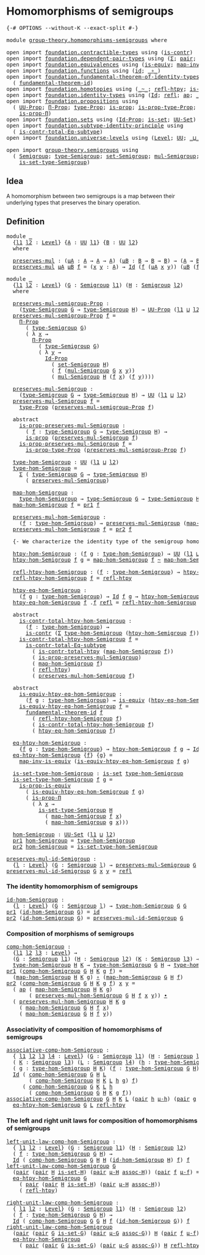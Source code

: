 # Homomorphisms of semigroups

<pre class="Agda"><a id="40" class="Symbol">{-#</a> <a id="44" class="Keyword">OPTIONS</a> <a id="52" class="Pragma">--without-K</a> <a id="64" class="Pragma">--exact-split</a> <a id="78" class="Symbol">#-}</a>

<a id="83" class="Keyword">module</a> <a id="90" href="group-theory.homomorphisms-semigroups.html" class="Module">group-theory.homomorphisms-semigroups</a> <a id="128" class="Keyword">where</a>

<a id="135" class="Keyword">open</a> <a id="140" class="Keyword">import</a> <a id="147" href="foundation.contractible-types.html" class="Module">foundation.contractible-types</a> <a id="177" class="Keyword">using</a> <a id="183" class="Symbol">(</a><a id="184" href="foundation-core.contractible-types.html#925" class="Function">is-contr</a><a id="192" class="Symbol">)</a>
<a id="194" class="Keyword">open</a> <a id="199" class="Keyword">import</a> <a id="206" href="foundation.dependent-pair-types.html" class="Module">foundation.dependent-pair-types</a> <a id="238" class="Keyword">using</a> <a id="244" class="Symbol">(</a><a id="245" href="foundation-core.dependent-pair-types.html#502" class="Record">Σ</a><a id="246" class="Symbol">;</a> <a id="248" href="foundation-core.dependent-pair-types.html#575" class="InductiveConstructor">pair</a><a id="252" class="Symbol">;</a> <a id="254" href="foundation-core.dependent-pair-types.html#592" class="Field">pr1</a><a id="257" class="Symbol">;</a> <a id="259" href="foundation-core.dependent-pair-types.html#604" class="Field">pr2</a><a id="262" class="Symbol">)</a>
<a id="264" class="Keyword">open</a> <a id="269" class="Keyword">import</a> <a id="276" href="foundation.equivalences.html" class="Module">foundation.equivalences</a> <a id="300" class="Keyword">using</a> <a id="306" class="Symbol">(</a><a id="307" href="foundation-core.equivalences.html#1542" class="Function">is-equiv</a><a id="315" class="Symbol">;</a> <a id="317" href="foundation-core.equivalences.html#4173" class="Function">map-inv-is-equiv</a><a id="333" class="Symbol">)</a>
<a id="335" class="Keyword">open</a> <a id="340" class="Keyword">import</a> <a id="347" href="foundation.functions.html" class="Module">foundation.functions</a> <a id="368" class="Keyword">using</a> <a id="374" class="Symbol">(</a><a id="375" href="foundation-core.functions.html#309" class="Function">id</a><a id="377" class="Symbol">;</a> <a id="379" href="foundation-core.functions.html#407" class="Function Operator">_∘_</a><a id="382" class="Symbol">)</a>
<a id="384" class="Keyword">open</a> <a id="389" class="Keyword">import</a> <a id="396" href="foundation.fundamental-theorem-of-identity-types.html" class="Module">foundation.fundamental-theorem-of-identity-types</a> <a id="445" class="Keyword">using</a>
  <a id="453" class="Symbol">(</a> <a id="455" href="foundation-core.fundamental-theorem-of-identity-types.html#1888" class="Function">fundamental-theorem-id</a><a id="477" class="Symbol">)</a>
<a id="479" class="Keyword">open</a> <a id="484" class="Keyword">import</a> <a id="491" href="foundation.homotopies.html" class="Module">foundation.homotopies</a> <a id="513" class="Keyword">using</a> <a id="519" class="Symbol">(</a><a id="520" href="foundation-core.homotopies.html#467" class="Function Operator">_~_</a><a id="523" class="Symbol">;</a> <a id="525" href="foundation-core.homotopies.html#632" class="Function">refl-htpy</a><a id="534" class="Symbol">;</a> <a id="536" href="foundation.homotopies.html#3132" class="Function">is-contr-total-htpy</a><a id="555" class="Symbol">)</a>
<a id="557" class="Keyword">open</a> <a id="562" class="Keyword">import</a> <a id="569" href="foundation.identity-types.html" class="Module">foundation.identity-types</a> <a id="595" class="Keyword">using</a> <a id="601" class="Symbol">(</a><a id="602" href="foundation-core.identity-types.html#641" class="Datatype">Id</a><a id="604" class="Symbol">;</a> <a id="606" href="foundation-core.identity-types.html#694" class="InductiveConstructor">refl</a><a id="610" class="Symbol">;</a> <a id="612" href="foundation-core.identity-types.html#2853" class="Function">ap</a><a id="614" class="Symbol">;</a> <a id="616" href="foundation-core.identity-types.html#1239" class="Function Operator">_∙_</a><a id="619" class="Symbol">)</a>
<a id="621" class="Keyword">open</a> <a id="626" class="Keyword">import</a> <a id="633" href="foundation.propositions.html" class="Module">foundation.propositions</a> <a id="657" class="Keyword">using</a>
  <a id="665" class="Symbol">(</a> <a id="667" href="foundation-core.propositions.html#1322" class="Function">UU-Prop</a><a id="674" class="Symbol">;</a> <a id="676" href="foundation.propositions.html#1941" class="Function">Π-Prop</a><a id="682" class="Symbol">;</a> <a id="684" href="foundation-core.propositions.html#1424" class="Function">type-Prop</a><a id="693" class="Symbol">;</a> <a id="695" href="foundation-core.propositions.html#1246" class="Function">is-prop</a><a id="702" class="Symbol">;</a> <a id="704" href="foundation-core.propositions.html#1491" class="Function">is-prop-type-Prop</a><a id="721" class="Symbol">;</a> <a id="723" href="foundation-core.propositions.html#4229" class="Function">is-prop-is-equiv</a><a id="739" class="Symbol">;</a>
    <a id="745" href="foundation.propositions.html#1492" class="Function">is-prop-Π</a><a id="754" class="Symbol">)</a>
<a id="756" class="Keyword">open</a> <a id="761" class="Keyword">import</a> <a id="768" href="foundation.sets.html" class="Module">foundation.sets</a> <a id="784" class="Keyword">using</a> <a id="790" class="Symbol">(</a><a id="791" href="foundation-core.sets.html#1407" class="Function">Id-Prop</a><a id="798" class="Symbol">;</a> <a id="800" href="foundation-core.sets.html#1099" class="Function">is-set</a><a id="806" class="Symbol">;</a> <a id="808" href="foundation-core.sets.html#1177" class="Function">UU-Set</a><a id="814" class="Symbol">)</a>
<a id="816" class="Keyword">open</a> <a id="821" class="Keyword">import</a> <a id="828" href="foundation.subtype-identity-principle.html" class="Module">foundation.subtype-identity-principle</a> <a id="866" class="Keyword">using</a>
  <a id="874" class="Symbol">(</a> <a id="876" href="foundation-core.subtype-identity-principle.html#1572" class="Function">is-contr-total-Eq-subtype</a><a id="901" class="Symbol">)</a>
<a id="903" class="Keyword">open</a> <a id="908" class="Keyword">import</a> <a id="915" href="foundation.universe-levels.html" class="Module">foundation.universe-levels</a> <a id="942" class="Keyword">using</a> <a id="948" class="Symbol">(</a><a id="949" href="Agda.Primitive.html#597" class="Postulate">Level</a><a id="954" class="Symbol">;</a> <a id="956" href="foundation-core.universe-levels.html#222" class="Primitive">UU</a><a id="958" class="Symbol">;</a> <a id="960" href="Agda.Primitive.html#810" class="Primitive Operator">_⊔_</a><a id="963" class="Symbol">)</a>

<a id="966" class="Keyword">open</a> <a id="971" class="Keyword">import</a> <a id="978" href="group-theory.semigroups.html" class="Module">group-theory.semigroups</a> <a id="1002" class="Keyword">using</a>
  <a id="1010" class="Symbol">(</a> <a id="1012" href="group-theory.semigroups.html#737" class="Function">Semigroup</a><a id="1021" class="Symbol">;</a> <a id="1023" href="group-theory.semigroups.html#933" class="Function">type-Semigroup</a><a id="1037" class="Symbol">;</a> <a id="1039" href="group-theory.semigroups.html#881" class="Function">set-Semigroup</a><a id="1052" class="Symbol">;</a> <a id="1054" href="group-theory.semigroups.html#1215" class="Function">mul-Semigroup</a><a id="1067" class="Symbol">;</a>
    <a id="1073" href="group-theory.semigroups.html#1000" class="Function">is-set-type-Semigroup</a><a id="1094" class="Symbol">)</a>
</pre>
## Idea

A homomorphism between two semigroups is a map between their underlying types that preserves the binary operation.

## Definition

<pre class="Agda"><a id="1249" class="Keyword">module</a> <a id="1256" href="group-theory.homomorphisms-semigroups.html#1256" class="Module">_</a>
  <a id="1260" class="Symbol">{</a><a id="1261" href="group-theory.homomorphisms-semigroups.html#1261" class="Bound">l1</a> <a id="1264" href="group-theory.homomorphisms-semigroups.html#1264" class="Bound">l2</a> <a id="1267" class="Symbol">:</a> <a id="1269" href="Agda.Primitive.html#597" class="Postulate">Level</a><a id="1274" class="Symbol">}</a> <a id="1276" class="Symbol">{</a><a id="1277" href="group-theory.homomorphisms-semigroups.html#1277" class="Bound">A</a> <a id="1279" class="Symbol">:</a> <a id="1281" href="foundation-core.universe-levels.html#222" class="Primitive">UU</a> <a id="1284" href="group-theory.homomorphisms-semigroups.html#1261" class="Bound">l1</a><a id="1286" class="Symbol">}</a> <a id="1288" class="Symbol">{</a><a id="1289" href="group-theory.homomorphisms-semigroups.html#1289" class="Bound">B</a> <a id="1291" class="Symbol">:</a> <a id="1293" href="foundation-core.universe-levels.html#222" class="Primitive">UU</a> <a id="1296" href="group-theory.homomorphisms-semigroups.html#1264" class="Bound">l2</a><a id="1298" class="Symbol">}</a>
  <a id="1302" class="Keyword">where</a>

  <a id="1311" href="group-theory.homomorphisms-semigroups.html#1311" class="Function">preserves-mul</a> <a id="1325" class="Symbol">:</a> <a id="1327" class="Symbol">(</a><a id="1328" href="group-theory.homomorphisms-semigroups.html#1328" class="Bound">μA</a> <a id="1331" class="Symbol">:</a> <a id="1333" href="group-theory.homomorphisms-semigroups.html#1277" class="Bound">A</a> <a id="1335" class="Symbol">→</a> <a id="1337" href="group-theory.homomorphisms-semigroups.html#1277" class="Bound">A</a> <a id="1339" class="Symbol">→</a> <a id="1341" href="group-theory.homomorphisms-semigroups.html#1277" class="Bound">A</a><a id="1342" class="Symbol">)</a> <a id="1344" class="Symbol">(</a><a id="1345" href="group-theory.homomorphisms-semigroups.html#1345" class="Bound">μB</a> <a id="1348" class="Symbol">:</a> <a id="1350" href="group-theory.homomorphisms-semigroups.html#1289" class="Bound">B</a> <a id="1352" class="Symbol">→</a> <a id="1354" href="group-theory.homomorphisms-semigroups.html#1289" class="Bound">B</a> <a id="1356" class="Symbol">→</a> <a id="1358" href="group-theory.homomorphisms-semigroups.html#1289" class="Bound">B</a><a id="1359" class="Symbol">)</a> <a id="1361" class="Symbol">→</a> <a id="1363" class="Symbol">(</a><a id="1364" href="group-theory.homomorphisms-semigroups.html#1277" class="Bound">A</a> <a id="1366" class="Symbol">→</a> <a id="1368" href="group-theory.homomorphisms-semigroups.html#1289" class="Bound">B</a><a id="1369" class="Symbol">)</a> <a id="1371" class="Symbol">→</a> <a id="1373" href="foundation-core.universe-levels.html#222" class="Primitive">UU</a> <a id="1376" class="Symbol">(</a><a id="1377" href="group-theory.homomorphisms-semigroups.html#1261" class="Bound">l1</a> <a id="1380" href="Agda.Primitive.html#810" class="Primitive Operator">⊔</a> <a id="1382" href="group-theory.homomorphisms-semigroups.html#1264" class="Bound">l2</a><a id="1384" class="Symbol">)</a>
  <a id="1388" href="group-theory.homomorphisms-semigroups.html#1311" class="Function">preserves-mul</a> <a id="1402" href="group-theory.homomorphisms-semigroups.html#1402" class="Bound">μA</a> <a id="1405" href="group-theory.homomorphisms-semigroups.html#1405" class="Bound">μB</a> <a id="1408" href="group-theory.homomorphisms-semigroups.html#1408" class="Bound">f</a> <a id="1410" class="Symbol">=</a> <a id="1412" class="Symbol">(</a><a id="1413" href="group-theory.homomorphisms-semigroups.html#1413" class="Bound">x</a> <a id="1415" href="group-theory.homomorphisms-semigroups.html#1415" class="Bound">y</a> <a id="1417" class="Symbol">:</a> <a id="1419" href="group-theory.homomorphisms-semigroups.html#1277" class="Bound">A</a><a id="1420" class="Symbol">)</a> <a id="1422" class="Symbol">→</a> <a id="1424" href="foundation-core.identity-types.html#641" class="Datatype">Id</a> <a id="1427" class="Symbol">(</a><a id="1428" href="group-theory.homomorphisms-semigroups.html#1408" class="Bound">f</a> <a id="1430" class="Symbol">(</a><a id="1431" href="group-theory.homomorphisms-semigroups.html#1402" class="Bound">μA</a> <a id="1434" href="group-theory.homomorphisms-semigroups.html#1413" class="Bound">x</a> <a id="1436" href="group-theory.homomorphisms-semigroups.html#1415" class="Bound">y</a><a id="1437" class="Symbol">))</a> <a id="1440" class="Symbol">(</a><a id="1441" href="group-theory.homomorphisms-semigroups.html#1405" class="Bound">μB</a> <a id="1444" class="Symbol">(</a><a id="1445" href="group-theory.homomorphisms-semigroups.html#1408" class="Bound">f</a> <a id="1447" href="group-theory.homomorphisms-semigroups.html#1413" class="Bound">x</a><a id="1448" class="Symbol">)</a> <a id="1450" class="Symbol">(</a><a id="1451" href="group-theory.homomorphisms-semigroups.html#1408" class="Bound">f</a> <a id="1453" href="group-theory.homomorphisms-semigroups.html#1415" class="Bound">y</a><a id="1454" class="Symbol">))</a>

<a id="1458" class="Keyword">module</a> <a id="1465" href="group-theory.homomorphisms-semigroups.html#1465" class="Module">_</a>
  <a id="1469" class="Symbol">{</a><a id="1470" href="group-theory.homomorphisms-semigroups.html#1470" class="Bound">l1</a> <a id="1473" href="group-theory.homomorphisms-semigroups.html#1473" class="Bound">l2</a> <a id="1476" class="Symbol">:</a> <a id="1478" href="Agda.Primitive.html#597" class="Postulate">Level</a><a id="1483" class="Symbol">}</a> <a id="1485" class="Symbol">(</a><a id="1486" href="group-theory.homomorphisms-semigroups.html#1486" class="Bound">G</a> <a id="1488" class="Symbol">:</a> <a id="1490" href="group-theory.semigroups.html#737" class="Function">Semigroup</a> <a id="1500" href="group-theory.homomorphisms-semigroups.html#1470" class="Bound">l1</a><a id="1502" class="Symbol">)</a> <a id="1504" class="Symbol">(</a><a id="1505" href="group-theory.homomorphisms-semigroups.html#1505" class="Bound">H</a> <a id="1507" class="Symbol">:</a> <a id="1509" href="group-theory.semigroups.html#737" class="Function">Semigroup</a> <a id="1519" href="group-theory.homomorphisms-semigroups.html#1473" class="Bound">l2</a><a id="1521" class="Symbol">)</a>
  <a id="1525" class="Keyword">where</a>
  
  <a id="1536" href="group-theory.homomorphisms-semigroups.html#1536" class="Function">preserves-mul-semigroup-Prop</a> <a id="1565" class="Symbol">:</a>
    <a id="1571" class="Symbol">(</a><a id="1572" href="group-theory.semigroups.html#933" class="Function">type-Semigroup</a> <a id="1587" href="group-theory.homomorphisms-semigroups.html#1486" class="Bound">G</a> <a id="1589" class="Symbol">→</a> <a id="1591" href="group-theory.semigroups.html#933" class="Function">type-Semigroup</a> <a id="1606" href="group-theory.homomorphisms-semigroups.html#1505" class="Bound">H</a><a id="1607" class="Symbol">)</a> <a id="1609" class="Symbol">→</a> <a id="1611" href="foundation-core.propositions.html#1322" class="Function">UU-Prop</a> <a id="1619" class="Symbol">(</a><a id="1620" href="group-theory.homomorphisms-semigroups.html#1470" class="Bound">l1</a> <a id="1623" href="Agda.Primitive.html#810" class="Primitive Operator">⊔</a> <a id="1625" href="group-theory.homomorphisms-semigroups.html#1473" class="Bound">l2</a><a id="1627" class="Symbol">)</a>
  <a id="1631" href="group-theory.homomorphisms-semigroups.html#1536" class="Function">preserves-mul-semigroup-Prop</a> <a id="1660" href="group-theory.homomorphisms-semigroups.html#1660" class="Bound">f</a> <a id="1662" class="Symbol">=</a>
    <a id="1668" href="foundation.propositions.html#1941" class="Function">Π-Prop</a>
      <a id="1681" class="Symbol">(</a> <a id="1683" href="group-theory.semigroups.html#933" class="Function">type-Semigroup</a> <a id="1698" href="group-theory.homomorphisms-semigroups.html#1486" class="Bound">G</a><a id="1699" class="Symbol">)</a>
      <a id="1707" class="Symbol">(</a> <a id="1709" class="Symbol">λ</a> <a id="1711" href="group-theory.homomorphisms-semigroups.html#1711" class="Bound">x</a> <a id="1713" class="Symbol">→</a>
        <a id="1723" href="foundation.propositions.html#1941" class="Function">Π-Prop</a>
          <a id="1740" class="Symbol">(</a> <a id="1742" href="group-theory.semigroups.html#933" class="Function">type-Semigroup</a> <a id="1757" href="group-theory.homomorphisms-semigroups.html#1486" class="Bound">G</a><a id="1758" class="Symbol">)</a>
          <a id="1770" class="Symbol">(</a> <a id="1772" class="Symbol">λ</a> <a id="1774" href="group-theory.homomorphisms-semigroups.html#1774" class="Bound">y</a> <a id="1776" class="Symbol">→</a>
            <a id="1790" href="foundation-core.sets.html#1407" class="Function">Id-Prop</a>
              <a id="1812" class="Symbol">(</a> <a id="1814" href="group-theory.semigroups.html#881" class="Function">set-Semigroup</a> <a id="1828" href="group-theory.homomorphisms-semigroups.html#1505" class="Bound">H</a><a id="1829" class="Symbol">)</a>
              <a id="1845" class="Symbol">(</a> <a id="1847" href="group-theory.homomorphisms-semigroups.html#1660" class="Bound">f</a> <a id="1849" class="Symbol">(</a><a id="1850" href="group-theory.semigroups.html#1215" class="Function">mul-Semigroup</a> <a id="1864" href="group-theory.homomorphisms-semigroups.html#1486" class="Bound">G</a> <a id="1866" href="group-theory.homomorphisms-semigroups.html#1711" class="Bound">x</a> <a id="1868" href="group-theory.homomorphisms-semigroups.html#1774" class="Bound">y</a><a id="1869" class="Symbol">))</a>
              <a id="1886" class="Symbol">(</a> <a id="1888" href="group-theory.semigroups.html#1215" class="Function">mul-Semigroup</a> <a id="1902" href="group-theory.homomorphisms-semigroups.html#1505" class="Bound">H</a> <a id="1904" class="Symbol">(</a><a id="1905" href="group-theory.homomorphisms-semigroups.html#1660" class="Bound">f</a> <a id="1907" href="group-theory.homomorphisms-semigroups.html#1711" class="Bound">x</a><a id="1908" class="Symbol">)</a> <a id="1910" class="Symbol">(</a><a id="1911" href="group-theory.homomorphisms-semigroups.html#1660" class="Bound">f</a> <a id="1913" href="group-theory.homomorphisms-semigroups.html#1774" class="Bound">y</a><a id="1914" class="Symbol">))))</a>

  <a id="1922" href="group-theory.homomorphisms-semigroups.html#1922" class="Function">preserves-mul-Semigroup</a> <a id="1946" class="Symbol">:</a>
    <a id="1952" class="Symbol">(</a><a id="1953" href="group-theory.semigroups.html#933" class="Function">type-Semigroup</a> <a id="1968" href="group-theory.homomorphisms-semigroups.html#1486" class="Bound">G</a> <a id="1970" class="Symbol">→</a> <a id="1972" href="group-theory.semigroups.html#933" class="Function">type-Semigroup</a> <a id="1987" href="group-theory.homomorphisms-semigroups.html#1505" class="Bound">H</a><a id="1988" class="Symbol">)</a> <a id="1990" class="Symbol">→</a> <a id="1992" href="foundation-core.universe-levels.html#222" class="Primitive">UU</a> <a id="1995" class="Symbol">(</a><a id="1996" href="group-theory.homomorphisms-semigroups.html#1470" class="Bound">l1</a> <a id="1999" href="Agda.Primitive.html#810" class="Primitive Operator">⊔</a> <a id="2001" href="group-theory.homomorphisms-semigroups.html#1473" class="Bound">l2</a><a id="2003" class="Symbol">)</a>
  <a id="2007" href="group-theory.homomorphisms-semigroups.html#1922" class="Function">preserves-mul-Semigroup</a> <a id="2031" href="group-theory.homomorphisms-semigroups.html#2031" class="Bound">f</a> <a id="2033" class="Symbol">=</a>
    <a id="2039" href="foundation-core.propositions.html#1424" class="Function">type-Prop</a> <a id="2049" class="Symbol">(</a><a id="2050" href="group-theory.homomorphisms-semigroups.html#1536" class="Function">preserves-mul-semigroup-Prop</a> <a id="2079" href="group-theory.homomorphisms-semigroups.html#2031" class="Bound">f</a><a id="2080" class="Symbol">)</a>

  <a id="2085" class="Keyword">abstract</a>
    <a id="2098" href="group-theory.homomorphisms-semigroups.html#2098" class="Function">is-prop-preserves-mul-Semigroup</a> <a id="2130" class="Symbol">:</a>
      <a id="2138" class="Symbol">(</a> <a id="2140" href="group-theory.homomorphisms-semigroups.html#2140" class="Bound">f</a> <a id="2142" class="Symbol">:</a> <a id="2144" href="group-theory.semigroups.html#933" class="Function">type-Semigroup</a> <a id="2159" href="group-theory.homomorphisms-semigroups.html#1486" class="Bound">G</a> <a id="2161" class="Symbol">→</a> <a id="2163" href="group-theory.semigroups.html#933" class="Function">type-Semigroup</a> <a id="2178" href="group-theory.homomorphisms-semigroups.html#1505" class="Bound">H</a><a id="2179" class="Symbol">)</a> <a id="2181" class="Symbol">→</a>
      <a id="2189" href="foundation-core.propositions.html#1246" class="Function">is-prop</a> <a id="2197" class="Symbol">(</a><a id="2198" href="group-theory.homomorphisms-semigroups.html#1922" class="Function">preserves-mul-Semigroup</a> <a id="2222" href="group-theory.homomorphisms-semigroups.html#2140" class="Bound">f</a><a id="2223" class="Symbol">)</a>
    <a id="2229" href="group-theory.homomorphisms-semigroups.html#2098" class="Function">is-prop-preserves-mul-Semigroup</a> <a id="2261" href="group-theory.homomorphisms-semigroups.html#2261" class="Bound">f</a> <a id="2263" class="Symbol">=</a>
      <a id="2271" href="foundation-core.propositions.html#1491" class="Function">is-prop-type-Prop</a> <a id="2289" class="Symbol">(</a><a id="2290" href="group-theory.homomorphisms-semigroups.html#1536" class="Function">preserves-mul-semigroup-Prop</a> <a id="2319" href="group-theory.homomorphisms-semigroups.html#2261" class="Bound">f</a><a id="2320" class="Symbol">)</a>

  <a id="2325" href="group-theory.homomorphisms-semigroups.html#2325" class="Function">type-hom-Semigroup</a> <a id="2344" class="Symbol">:</a> <a id="2346" href="foundation-core.universe-levels.html#222" class="Primitive">UU</a> <a id="2349" class="Symbol">(</a><a id="2350" href="group-theory.homomorphisms-semigroups.html#1470" class="Bound">l1</a> <a id="2353" href="Agda.Primitive.html#810" class="Primitive Operator">⊔</a> <a id="2355" href="group-theory.homomorphisms-semigroups.html#1473" class="Bound">l2</a><a id="2357" class="Symbol">)</a>
  <a id="2361" href="group-theory.homomorphisms-semigroups.html#2325" class="Function">type-hom-Semigroup</a> <a id="2380" class="Symbol">=</a>
    <a id="2386" href="foundation-core.dependent-pair-types.html#502" class="Record">Σ</a> <a id="2388" class="Symbol">(</a> <a id="2390" href="group-theory.semigroups.html#933" class="Function">type-Semigroup</a> <a id="2405" href="group-theory.homomorphisms-semigroups.html#1486" class="Bound">G</a> <a id="2407" class="Symbol">→</a> <a id="2409" href="group-theory.semigroups.html#933" class="Function">type-Semigroup</a> <a id="2424" href="group-theory.homomorphisms-semigroups.html#1505" class="Bound">H</a><a id="2425" class="Symbol">)</a>
      <a id="2433" class="Symbol">(</a> <a id="2435" href="group-theory.homomorphisms-semigroups.html#1922" class="Function">preserves-mul-Semigroup</a><a id="2458" class="Symbol">)</a>

  <a id="2463" href="group-theory.homomorphisms-semigroups.html#2463" class="Function">map-hom-Semigroup</a> <a id="2481" class="Symbol">:</a>
    <a id="2487" href="group-theory.homomorphisms-semigroups.html#2325" class="Function">type-hom-Semigroup</a> <a id="2506" class="Symbol">→</a> <a id="2508" href="group-theory.semigroups.html#933" class="Function">type-Semigroup</a> <a id="2523" href="group-theory.homomorphisms-semigroups.html#1486" class="Bound">G</a> <a id="2525" class="Symbol">→</a> <a id="2527" href="group-theory.semigroups.html#933" class="Function">type-Semigroup</a> <a id="2542" href="group-theory.homomorphisms-semigroups.html#1505" class="Bound">H</a>
  <a id="2546" href="group-theory.homomorphisms-semigroups.html#2463" class="Function">map-hom-Semigroup</a> <a id="2564" href="group-theory.homomorphisms-semigroups.html#2564" class="Bound">f</a> <a id="2566" class="Symbol">=</a> <a id="2568" href="foundation-core.dependent-pair-types.html#592" class="Field">pr1</a> <a id="2572" href="group-theory.homomorphisms-semigroups.html#2564" class="Bound">f</a>

  <a id="2577" href="group-theory.homomorphisms-semigroups.html#2577" class="Function">preserves-mul-hom-Semigroup</a> <a id="2605" class="Symbol">:</a>
    <a id="2611" class="Symbol">(</a><a id="2612" href="group-theory.homomorphisms-semigroups.html#2612" class="Bound">f</a> <a id="2614" class="Symbol">:</a> <a id="2616" href="group-theory.homomorphisms-semigroups.html#2325" class="Function">type-hom-Semigroup</a><a id="2634" class="Symbol">)</a> <a id="2636" class="Symbol">→</a> <a id="2638" href="group-theory.homomorphisms-semigroups.html#1922" class="Function">preserves-mul-Semigroup</a> <a id="2662" class="Symbol">(</a><a id="2663" href="group-theory.homomorphisms-semigroups.html#2463" class="Function">map-hom-Semigroup</a> <a id="2681" href="group-theory.homomorphisms-semigroups.html#2612" class="Bound">f</a><a id="2682" class="Symbol">)</a>
  <a id="2686" href="group-theory.homomorphisms-semigroups.html#2577" class="Function">preserves-mul-hom-Semigroup</a> <a id="2714" href="group-theory.homomorphisms-semigroups.html#2714" class="Bound">f</a> <a id="2716" class="Symbol">=</a> <a id="2718" href="foundation-core.dependent-pair-types.html#604" class="Field">pr2</a> <a id="2722" href="group-theory.homomorphisms-semigroups.html#2714" class="Bound">f</a>

  <a id="2727" class="Comment">{- We characterize the identity type of the semigroup homomorphisms. -}</a>

  <a id="2802" href="group-theory.homomorphisms-semigroups.html#2802" class="Function">htpy-hom-Semigroup</a> <a id="2821" class="Symbol">:</a> <a id="2823" class="Symbol">(</a><a id="2824" href="group-theory.homomorphisms-semigroups.html#2824" class="Bound">f</a> <a id="2826" href="group-theory.homomorphisms-semigroups.html#2826" class="Bound">g</a> <a id="2828" class="Symbol">:</a> <a id="2830" href="group-theory.homomorphisms-semigroups.html#2325" class="Function">type-hom-Semigroup</a><a id="2848" class="Symbol">)</a> <a id="2850" class="Symbol">→</a> <a id="2852" href="foundation-core.universe-levels.html#222" class="Primitive">UU</a> <a id="2855" class="Symbol">(</a><a id="2856" href="group-theory.homomorphisms-semigroups.html#1470" class="Bound">l1</a> <a id="2859" href="Agda.Primitive.html#810" class="Primitive Operator">⊔</a> <a id="2861" href="group-theory.homomorphisms-semigroups.html#1473" class="Bound">l2</a><a id="2863" class="Symbol">)</a>
  <a id="2867" href="group-theory.homomorphisms-semigroups.html#2802" class="Function">htpy-hom-Semigroup</a> <a id="2886" href="group-theory.homomorphisms-semigroups.html#2886" class="Bound">f</a> <a id="2888" href="group-theory.homomorphisms-semigroups.html#2888" class="Bound">g</a> <a id="2890" class="Symbol">=</a> <a id="2892" href="group-theory.homomorphisms-semigroups.html#2463" class="Function">map-hom-Semigroup</a> <a id="2910" href="group-theory.homomorphisms-semigroups.html#2886" class="Bound">f</a> <a id="2912" href="foundation-core.homotopies.html#467" class="Function Operator">~</a> <a id="2914" href="group-theory.homomorphisms-semigroups.html#2463" class="Function">map-hom-Semigroup</a> <a id="2932" href="group-theory.homomorphisms-semigroups.html#2888" class="Bound">g</a>

  <a id="2937" href="group-theory.homomorphisms-semigroups.html#2937" class="Function">refl-htpy-hom-Semigroup</a> <a id="2961" class="Symbol">:</a> <a id="2963" class="Symbol">(</a><a id="2964" href="group-theory.homomorphisms-semigroups.html#2964" class="Bound">f</a> <a id="2966" class="Symbol">:</a> <a id="2968" href="group-theory.homomorphisms-semigroups.html#2325" class="Function">type-hom-Semigroup</a><a id="2986" class="Symbol">)</a> <a id="2988" class="Symbol">→</a> <a id="2990" href="group-theory.homomorphisms-semigroups.html#2802" class="Function">htpy-hom-Semigroup</a> <a id="3009" href="group-theory.homomorphisms-semigroups.html#2964" class="Bound">f</a> <a id="3011" href="group-theory.homomorphisms-semigroups.html#2964" class="Bound">f</a>
  <a id="3015" href="group-theory.homomorphisms-semigroups.html#2937" class="Function">refl-htpy-hom-Semigroup</a> <a id="3039" href="group-theory.homomorphisms-semigroups.html#3039" class="Bound">f</a> <a id="3041" class="Symbol">=</a> <a id="3043" href="foundation-core.homotopies.html#632" class="Function">refl-htpy</a>

  <a id="3056" href="group-theory.homomorphisms-semigroups.html#3056" class="Function">htpy-eq-hom-Semigroup</a> <a id="3078" class="Symbol">:</a>
    <a id="3084" class="Symbol">(</a><a id="3085" href="group-theory.homomorphisms-semigroups.html#3085" class="Bound">f</a> <a id="3087" href="group-theory.homomorphisms-semigroups.html#3087" class="Bound">g</a> <a id="3089" class="Symbol">:</a> <a id="3091" href="group-theory.homomorphisms-semigroups.html#2325" class="Function">type-hom-Semigroup</a><a id="3109" class="Symbol">)</a> <a id="3111" class="Symbol">→</a> <a id="3113" href="foundation-core.identity-types.html#641" class="Datatype">Id</a> <a id="3116" href="group-theory.homomorphisms-semigroups.html#3085" class="Bound">f</a> <a id="3118" href="group-theory.homomorphisms-semigroups.html#3087" class="Bound">g</a> <a id="3120" class="Symbol">→</a> <a id="3122" href="group-theory.homomorphisms-semigroups.html#2802" class="Function">htpy-hom-Semigroup</a> <a id="3141" href="group-theory.homomorphisms-semigroups.html#3085" class="Bound">f</a> <a id="3143" href="group-theory.homomorphisms-semigroups.html#3087" class="Bound">g</a>
  <a id="3147" href="group-theory.homomorphisms-semigroups.html#3056" class="Function">htpy-eq-hom-Semigroup</a> <a id="3169" href="group-theory.homomorphisms-semigroups.html#3169" class="Bound">f</a> <a id="3171" class="DottedPattern Symbol">.</a><a id="3172" href="group-theory.homomorphisms-semigroups.html#3169" class="DottedPattern Bound">f</a> <a id="3174" href="foundation-core.identity-types.html#694" class="InductiveConstructor">refl</a> <a id="3179" class="Symbol">=</a> <a id="3181" href="group-theory.homomorphisms-semigroups.html#2937" class="Function">refl-htpy-hom-Semigroup</a> <a id="3205" href="group-theory.homomorphisms-semigroups.html#3169" class="Bound">f</a> 

  <a id="3211" class="Keyword">abstract</a>
    <a id="3224" href="group-theory.homomorphisms-semigroups.html#3224" class="Function">is-contr-total-htpy-hom-Semigroup</a> <a id="3258" class="Symbol">:</a>
      <a id="3266" class="Symbol">(</a><a id="3267" href="group-theory.homomorphisms-semigroups.html#3267" class="Bound">f</a> <a id="3269" class="Symbol">:</a> <a id="3271" href="group-theory.homomorphisms-semigroups.html#2325" class="Function">type-hom-Semigroup</a><a id="3289" class="Symbol">)</a> <a id="3291" class="Symbol">→</a>
      <a id="3299" href="foundation-core.contractible-types.html#925" class="Function">is-contr</a> <a id="3308" class="Symbol">(</a><a id="3309" href="foundation-core.dependent-pair-types.html#502" class="Record">Σ</a> <a id="3311" href="group-theory.homomorphisms-semigroups.html#2325" class="Function">type-hom-Semigroup</a> <a id="3330" class="Symbol">(</a><a id="3331" href="group-theory.homomorphisms-semigroups.html#2802" class="Function">htpy-hom-Semigroup</a> <a id="3350" href="group-theory.homomorphisms-semigroups.html#3267" class="Bound">f</a><a id="3351" class="Symbol">))</a>
    <a id="3358" href="group-theory.homomorphisms-semigroups.html#3224" class="Function">is-contr-total-htpy-hom-Semigroup</a> <a id="3392" href="group-theory.homomorphisms-semigroups.html#3392" class="Bound">f</a> <a id="3394" class="Symbol">=</a>
      <a id="3402" href="foundation-core.subtype-identity-principle.html#1572" class="Function">is-contr-total-Eq-subtype</a>
        <a id="3436" class="Symbol">(</a> <a id="3438" href="foundation.homotopies.html#3132" class="Function">is-contr-total-htpy</a> <a id="3458" class="Symbol">(</a><a id="3459" href="group-theory.homomorphisms-semigroups.html#2463" class="Function">map-hom-Semigroup</a> <a id="3477" href="group-theory.homomorphisms-semigroups.html#3392" class="Bound">f</a><a id="3478" class="Symbol">))</a>
        <a id="3489" class="Symbol">(</a> <a id="3491" href="group-theory.homomorphisms-semigroups.html#2098" class="Function">is-prop-preserves-mul-Semigroup</a><a id="3522" class="Symbol">)</a>
        <a id="3532" class="Symbol">(</a> <a id="3534" href="group-theory.homomorphisms-semigroups.html#2463" class="Function">map-hom-Semigroup</a> <a id="3552" href="group-theory.homomorphisms-semigroups.html#3392" class="Bound">f</a><a id="3553" class="Symbol">)</a>
        <a id="3563" class="Symbol">(</a> <a id="3565" href="foundation-core.homotopies.html#632" class="Function">refl-htpy</a><a id="3574" class="Symbol">)</a>
        <a id="3584" class="Symbol">(</a> <a id="3586" href="group-theory.homomorphisms-semigroups.html#2577" class="Function">preserves-mul-hom-Semigroup</a> <a id="3614" href="group-theory.homomorphisms-semigroups.html#3392" class="Bound">f</a><a id="3615" class="Symbol">)</a>

  <a id="3620" class="Keyword">abstract</a>
    <a id="3633" href="group-theory.homomorphisms-semigroups.html#3633" class="Function">is-equiv-htpy-eq-hom-Semigroup</a> <a id="3664" class="Symbol">:</a>
      <a id="3672" class="Symbol">(</a><a id="3673" href="group-theory.homomorphisms-semigroups.html#3673" class="Bound">f</a> <a id="3675" href="group-theory.homomorphisms-semigroups.html#3675" class="Bound">g</a> <a id="3677" class="Symbol">:</a> <a id="3679" href="group-theory.homomorphisms-semigroups.html#2325" class="Function">type-hom-Semigroup</a><a id="3697" class="Symbol">)</a> <a id="3699" class="Symbol">→</a> <a id="3701" href="foundation-core.equivalences.html#1542" class="Function">is-equiv</a> <a id="3710" class="Symbol">(</a><a id="3711" href="group-theory.homomorphisms-semigroups.html#3056" class="Function">htpy-eq-hom-Semigroup</a> <a id="3733" href="group-theory.homomorphisms-semigroups.html#3673" class="Bound">f</a> <a id="3735" href="group-theory.homomorphisms-semigroups.html#3675" class="Bound">g</a><a id="3736" class="Symbol">)</a>
    <a id="3742" href="group-theory.homomorphisms-semigroups.html#3633" class="Function">is-equiv-htpy-eq-hom-Semigroup</a> <a id="3773" href="group-theory.homomorphisms-semigroups.html#3773" class="Bound">f</a> <a id="3775" class="Symbol">=</a>
      <a id="3783" href="foundation-core.fundamental-theorem-of-identity-types.html#1888" class="Function">fundamental-theorem-id</a> <a id="3806" href="group-theory.homomorphisms-semigroups.html#3773" class="Bound">f</a>
        <a id="3816" class="Symbol">(</a> <a id="3818" href="group-theory.homomorphisms-semigroups.html#2937" class="Function">refl-htpy-hom-Semigroup</a> <a id="3842" href="group-theory.homomorphisms-semigroups.html#3773" class="Bound">f</a><a id="3843" class="Symbol">)</a>
        <a id="3853" class="Symbol">(</a> <a id="3855" href="group-theory.homomorphisms-semigroups.html#3224" class="Function">is-contr-total-htpy-hom-Semigroup</a> <a id="3889" href="group-theory.homomorphisms-semigroups.html#3773" class="Bound">f</a><a id="3890" class="Symbol">)</a>
        <a id="3900" class="Symbol">(</a> <a id="3902" href="group-theory.homomorphisms-semigroups.html#3056" class="Function">htpy-eq-hom-Semigroup</a> <a id="3924" href="group-theory.homomorphisms-semigroups.html#3773" class="Bound">f</a><a id="3925" class="Symbol">)</a>

  <a id="3930" href="group-theory.homomorphisms-semigroups.html#3930" class="Function">eq-htpy-hom-Semigroup</a> <a id="3952" class="Symbol">:</a>
    <a id="3958" class="Symbol">{</a><a id="3959" href="group-theory.homomorphisms-semigroups.html#3959" class="Bound">f</a> <a id="3961" href="group-theory.homomorphisms-semigroups.html#3961" class="Bound">g</a> <a id="3963" class="Symbol">:</a> <a id="3965" href="group-theory.homomorphisms-semigroups.html#2325" class="Function">type-hom-Semigroup</a><a id="3983" class="Symbol">}</a> <a id="3985" class="Symbol">→</a> <a id="3987" href="group-theory.homomorphisms-semigroups.html#2802" class="Function">htpy-hom-Semigroup</a> <a id="4006" href="group-theory.homomorphisms-semigroups.html#3959" class="Bound">f</a> <a id="4008" href="group-theory.homomorphisms-semigroups.html#3961" class="Bound">g</a> <a id="4010" class="Symbol">→</a> <a id="4012" href="foundation-core.identity-types.html#641" class="Datatype">Id</a> <a id="4015" href="group-theory.homomorphisms-semigroups.html#3959" class="Bound">f</a> <a id="4017" href="group-theory.homomorphisms-semigroups.html#3961" class="Bound">g</a>
  <a id="4021" href="group-theory.homomorphisms-semigroups.html#3930" class="Function">eq-htpy-hom-Semigroup</a> <a id="4043" class="Symbol">{</a><a id="4044" href="group-theory.homomorphisms-semigroups.html#4044" class="Bound">f</a><a id="4045" class="Symbol">}</a> <a id="4047" class="Symbol">{</a><a id="4048" href="group-theory.homomorphisms-semigroups.html#4048" class="Bound">g</a><a id="4049" class="Symbol">}</a> <a id="4051" class="Symbol">=</a>
    <a id="4057" href="foundation-core.equivalences.html#4173" class="Function">map-inv-is-equiv</a> <a id="4074" class="Symbol">(</a><a id="4075" href="group-theory.homomorphisms-semigroups.html#3633" class="Function">is-equiv-htpy-eq-hom-Semigroup</a> <a id="4106" href="group-theory.homomorphisms-semigroups.html#4044" class="Bound">f</a> <a id="4108" href="group-theory.homomorphisms-semigroups.html#4048" class="Bound">g</a><a id="4109" class="Symbol">)</a>

  <a id="4114" href="group-theory.homomorphisms-semigroups.html#4114" class="Function">is-set-type-hom-Semigroup</a> <a id="4140" class="Symbol">:</a> <a id="4142" href="foundation-core.sets.html#1099" class="Function">is-set</a> <a id="4149" href="group-theory.homomorphisms-semigroups.html#2325" class="Function">type-hom-Semigroup</a>
  <a id="4170" href="group-theory.homomorphisms-semigroups.html#4114" class="Function">is-set-type-hom-Semigroup</a> <a id="4196" href="group-theory.homomorphisms-semigroups.html#4196" class="Bound">f</a> <a id="4198" href="group-theory.homomorphisms-semigroups.html#4198" class="Bound">g</a> <a id="4200" class="Symbol">=</a>
    <a id="4206" href="foundation-core.propositions.html#4229" class="Function">is-prop-is-equiv</a>
      <a id="4229" class="Symbol">(</a> <a id="4231" href="group-theory.homomorphisms-semigroups.html#3633" class="Function">is-equiv-htpy-eq-hom-Semigroup</a> <a id="4262" href="group-theory.homomorphisms-semigroups.html#4196" class="Bound">f</a> <a id="4264" href="group-theory.homomorphisms-semigroups.html#4198" class="Bound">g</a><a id="4265" class="Symbol">)</a>
      <a id="4273" class="Symbol">(</a> <a id="4275" href="foundation.propositions.html#1492" class="Function">is-prop-Π</a>
        <a id="4293" class="Symbol">(</a> <a id="4295" class="Symbol">λ</a> <a id="4297" href="group-theory.homomorphisms-semigroups.html#4297" class="Bound">x</a> <a id="4299" class="Symbol">→</a>
          <a id="4311" href="group-theory.semigroups.html#1000" class="Function">is-set-type-Semigroup</a> <a id="4333" href="group-theory.homomorphisms-semigroups.html#1505" class="Bound">H</a>
            <a id="4347" class="Symbol">(</a> <a id="4349" href="group-theory.homomorphisms-semigroups.html#2463" class="Function">map-hom-Semigroup</a> <a id="4367" href="group-theory.homomorphisms-semigroups.html#4196" class="Bound">f</a> <a id="4369" href="group-theory.homomorphisms-semigroups.html#4297" class="Bound">x</a><a id="4370" class="Symbol">)</a>
            <a id="4384" class="Symbol">(</a> <a id="4386" href="group-theory.homomorphisms-semigroups.html#2463" class="Function">map-hom-Semigroup</a> <a id="4404" href="group-theory.homomorphisms-semigroups.html#4198" class="Bound">g</a> <a id="4406" href="group-theory.homomorphisms-semigroups.html#4297" class="Bound">x</a><a id="4407" class="Symbol">)))</a>

  <a id="4414" href="group-theory.homomorphisms-semigroups.html#4414" class="Function">hom-Semigroup</a> <a id="4428" class="Symbol">:</a> <a id="4430" href="foundation-core.sets.html#1177" class="Function">UU-Set</a> <a id="4437" class="Symbol">(</a><a id="4438" href="group-theory.homomorphisms-semigroups.html#1470" class="Bound">l1</a> <a id="4441" href="Agda.Primitive.html#810" class="Primitive Operator">⊔</a> <a id="4443" href="group-theory.homomorphisms-semigroups.html#1473" class="Bound">l2</a><a id="4445" class="Symbol">)</a>
  <a id="4449" href="foundation-core.dependent-pair-types.html#592" class="Field">pr1</a> <a id="4453" href="group-theory.homomorphisms-semigroups.html#4414" class="Function">hom-Semigroup</a> <a id="4467" class="Symbol">=</a> <a id="4469" href="group-theory.homomorphisms-semigroups.html#2325" class="Function">type-hom-Semigroup</a>
  <a id="4490" href="foundation-core.dependent-pair-types.html#604" class="Field">pr2</a> <a id="4494" href="group-theory.homomorphisms-semigroups.html#4414" class="Function">hom-Semigroup</a> <a id="4508" class="Symbol">=</a> <a id="4510" href="group-theory.homomorphisms-semigroups.html#4114" class="Function">is-set-type-hom-Semigroup</a>

<a id="preserves-mul-id-Semigroup"></a><a id="4537" href="group-theory.homomorphisms-semigroups.html#4537" class="Function">preserves-mul-id-Semigroup</a> <a id="4564" class="Symbol">:</a>
  <a id="4568" class="Symbol">{</a><a id="4569" href="group-theory.homomorphisms-semigroups.html#4569" class="Bound">l</a> <a id="4571" class="Symbol">:</a> <a id="4573" href="Agda.Primitive.html#597" class="Postulate">Level</a><a id="4578" class="Symbol">}</a> <a id="4580" class="Symbol">(</a><a id="4581" href="group-theory.homomorphisms-semigroups.html#4581" class="Bound">G</a> <a id="4583" class="Symbol">:</a> <a id="4585" href="group-theory.semigroups.html#737" class="Function">Semigroup</a> <a id="4595" href="group-theory.homomorphisms-semigroups.html#4569" class="Bound">l</a><a id="4596" class="Symbol">)</a> <a id="4598" class="Symbol">→</a> <a id="4600" href="group-theory.homomorphisms-semigroups.html#1922" class="Function">preserves-mul-Semigroup</a> <a id="4624" href="group-theory.homomorphisms-semigroups.html#4581" class="Bound">G</a> <a id="4626" href="group-theory.homomorphisms-semigroups.html#4581" class="Bound">G</a> <a id="4628" href="foundation-core.functions.html#309" class="Function">id</a>
<a id="4631" href="group-theory.homomorphisms-semigroups.html#4537" class="Function">preserves-mul-id-Semigroup</a> <a id="4658" href="group-theory.homomorphisms-semigroups.html#4658" class="Bound">G</a> <a id="4660" href="group-theory.homomorphisms-semigroups.html#4660" class="Bound">x</a> <a id="4662" href="group-theory.homomorphisms-semigroups.html#4662" class="Bound">y</a> <a id="4664" class="Symbol">=</a> <a id="4666" href="foundation-core.identity-types.html#694" class="InductiveConstructor">refl</a>
</pre>
### The identity homomorphism of semigroups

<pre class="Agda"><a id="id-hom-Semigroup"></a><a id="4729" href="group-theory.homomorphisms-semigroups.html#4729" class="Function">id-hom-Semigroup</a> <a id="4746" class="Symbol">:</a>
  <a id="4750" class="Symbol">{</a><a id="4751" href="group-theory.homomorphisms-semigroups.html#4751" class="Bound">l</a> <a id="4753" class="Symbol">:</a> <a id="4755" href="Agda.Primitive.html#597" class="Postulate">Level</a><a id="4760" class="Symbol">}</a> <a id="4762" class="Symbol">(</a><a id="4763" href="group-theory.homomorphisms-semigroups.html#4763" class="Bound">G</a> <a id="4765" class="Symbol">:</a> <a id="4767" href="group-theory.semigroups.html#737" class="Function">Semigroup</a> <a id="4777" href="group-theory.homomorphisms-semigroups.html#4751" class="Bound">l</a><a id="4778" class="Symbol">)</a> <a id="4780" class="Symbol">→</a> <a id="4782" href="group-theory.homomorphisms-semigroups.html#2325" class="Function">type-hom-Semigroup</a> <a id="4801" href="group-theory.homomorphisms-semigroups.html#4763" class="Bound">G</a> <a id="4803" href="group-theory.homomorphisms-semigroups.html#4763" class="Bound">G</a>
<a id="4805" href="foundation-core.dependent-pair-types.html#592" class="Field">pr1</a> <a id="4809" class="Symbol">(</a><a id="4810" href="group-theory.homomorphisms-semigroups.html#4729" class="Function">id-hom-Semigroup</a> <a id="4827" href="group-theory.homomorphisms-semigroups.html#4827" class="Bound">G</a><a id="4828" class="Symbol">)</a> <a id="4830" class="Symbol">=</a> <a id="4832" href="foundation-core.functions.html#309" class="Function">id</a>
<a id="4835" href="foundation-core.dependent-pair-types.html#604" class="Field">pr2</a> <a id="4839" class="Symbol">(</a><a id="4840" href="group-theory.homomorphisms-semigroups.html#4729" class="Function">id-hom-Semigroup</a> <a id="4857" href="group-theory.homomorphisms-semigroups.html#4857" class="Bound">G</a><a id="4858" class="Symbol">)</a> <a id="4860" class="Symbol">=</a> <a id="4862" href="group-theory.homomorphisms-semigroups.html#4537" class="Function">preserves-mul-id-Semigroup</a> <a id="4889" href="group-theory.homomorphisms-semigroups.html#4857" class="Bound">G</a>
</pre>
### Composition of morphisms of semigroups

<pre class="Agda"><a id="comp-hom-Semigroup"></a><a id="4948" href="group-theory.homomorphisms-semigroups.html#4948" class="Function">comp-hom-Semigroup</a> <a id="4967" class="Symbol">:</a>
  <a id="4971" class="Symbol">{</a><a id="4972" href="group-theory.homomorphisms-semigroups.html#4972" class="Bound">l1</a> <a id="4975" href="group-theory.homomorphisms-semigroups.html#4975" class="Bound">l2</a> <a id="4978" href="group-theory.homomorphisms-semigroups.html#4978" class="Bound">l3</a> <a id="4981" class="Symbol">:</a> <a id="4983" href="Agda.Primitive.html#597" class="Postulate">Level</a><a id="4988" class="Symbol">}</a> <a id="4990" class="Symbol">→</a>
  <a id="4994" class="Symbol">(</a><a id="4995" href="group-theory.homomorphisms-semigroups.html#4995" class="Bound">G</a> <a id="4997" class="Symbol">:</a> <a id="4999" href="group-theory.semigroups.html#737" class="Function">Semigroup</a> <a id="5009" href="group-theory.homomorphisms-semigroups.html#4972" class="Bound">l1</a><a id="5011" class="Symbol">)</a> <a id="5013" class="Symbol">(</a><a id="5014" href="group-theory.homomorphisms-semigroups.html#5014" class="Bound">H</a> <a id="5016" class="Symbol">:</a> <a id="5018" href="group-theory.semigroups.html#737" class="Function">Semigroup</a> <a id="5028" href="group-theory.homomorphisms-semigroups.html#4975" class="Bound">l2</a><a id="5030" class="Symbol">)</a> <a id="5032" class="Symbol">(</a><a id="5033" href="group-theory.homomorphisms-semigroups.html#5033" class="Bound">K</a> <a id="5035" class="Symbol">:</a> <a id="5037" href="group-theory.semigroups.html#737" class="Function">Semigroup</a> <a id="5047" href="group-theory.homomorphisms-semigroups.html#4978" class="Bound">l3</a><a id="5049" class="Symbol">)</a> <a id="5051" class="Symbol">→</a>
  <a id="5055" href="group-theory.homomorphisms-semigroups.html#2325" class="Function">type-hom-Semigroup</a> <a id="5074" href="group-theory.homomorphisms-semigroups.html#5014" class="Bound">H</a> <a id="5076" href="group-theory.homomorphisms-semigroups.html#5033" class="Bound">K</a> <a id="5078" class="Symbol">→</a> <a id="5080" href="group-theory.homomorphisms-semigroups.html#2325" class="Function">type-hom-Semigroup</a> <a id="5099" href="group-theory.homomorphisms-semigroups.html#4995" class="Bound">G</a> <a id="5101" href="group-theory.homomorphisms-semigroups.html#5014" class="Bound">H</a> <a id="5103" class="Symbol">→</a> <a id="5105" href="group-theory.homomorphisms-semigroups.html#2325" class="Function">type-hom-Semigroup</a> <a id="5124" href="group-theory.homomorphisms-semigroups.html#4995" class="Bound">G</a> <a id="5126" href="group-theory.homomorphisms-semigroups.html#5033" class="Bound">K</a>
<a id="5128" href="foundation-core.dependent-pair-types.html#592" class="Field">pr1</a> <a id="5132" class="Symbol">(</a><a id="5133" href="group-theory.homomorphisms-semigroups.html#4948" class="Function">comp-hom-Semigroup</a> <a id="5152" href="group-theory.homomorphisms-semigroups.html#5152" class="Bound">G</a> <a id="5154" href="group-theory.homomorphisms-semigroups.html#5154" class="Bound">H</a> <a id="5156" href="group-theory.homomorphisms-semigroups.html#5156" class="Bound">K</a> <a id="5158" href="group-theory.homomorphisms-semigroups.html#5158" class="Bound">g</a> <a id="5160" href="group-theory.homomorphisms-semigroups.html#5160" class="Bound">f</a><a id="5161" class="Symbol">)</a> <a id="5163" class="Symbol">=</a>
  <a id="5167" class="Symbol">(</a><a id="5168" href="group-theory.homomorphisms-semigroups.html#2463" class="Function">map-hom-Semigroup</a> <a id="5186" href="group-theory.homomorphisms-semigroups.html#5154" class="Bound">H</a> <a id="5188" href="group-theory.homomorphisms-semigroups.html#5156" class="Bound">K</a> <a id="5190" href="group-theory.homomorphisms-semigroups.html#5158" class="Bound">g</a><a id="5191" class="Symbol">)</a> <a id="5193" href="foundation-core.functions.html#407" class="Function Operator">∘</a> <a id="5195" class="Symbol">(</a><a id="5196" href="group-theory.homomorphisms-semigroups.html#2463" class="Function">map-hom-Semigroup</a> <a id="5214" href="group-theory.homomorphisms-semigroups.html#5152" class="Bound">G</a> <a id="5216" href="group-theory.homomorphisms-semigroups.html#5154" class="Bound">H</a> <a id="5218" href="group-theory.homomorphisms-semigroups.html#5160" class="Bound">f</a><a id="5219" class="Symbol">)</a>
<a id="5221" href="foundation-core.dependent-pair-types.html#604" class="Field">pr2</a> <a id="5225" class="Symbol">(</a><a id="5226" href="group-theory.homomorphisms-semigroups.html#4948" class="Function">comp-hom-Semigroup</a> <a id="5245" href="group-theory.homomorphisms-semigroups.html#5245" class="Bound">G</a> <a id="5247" href="group-theory.homomorphisms-semigroups.html#5247" class="Bound">H</a> <a id="5249" href="group-theory.homomorphisms-semigroups.html#5249" class="Bound">K</a> <a id="5251" href="group-theory.homomorphisms-semigroups.html#5251" class="Bound">g</a> <a id="5253" href="group-theory.homomorphisms-semigroups.html#5253" class="Bound">f</a><a id="5254" class="Symbol">)</a> <a id="5256" href="group-theory.homomorphisms-semigroups.html#5256" class="Bound">x</a> <a id="5258" href="group-theory.homomorphisms-semigroups.html#5258" class="Bound">y</a> <a id="5260" class="Symbol">=</a>
  <a id="5264" class="Symbol">(</a> <a id="5266" href="foundation-core.identity-types.html#2853" class="Function">ap</a> <a id="5269" class="Symbol">(</a> <a id="5271" href="group-theory.homomorphisms-semigroups.html#2463" class="Function">map-hom-Semigroup</a> <a id="5289" href="group-theory.homomorphisms-semigroups.html#5247" class="Bound">H</a> <a id="5291" href="group-theory.homomorphisms-semigroups.html#5249" class="Bound">K</a> <a id="5293" href="group-theory.homomorphisms-semigroups.html#5251" class="Bound">g</a><a id="5294" class="Symbol">)</a>
       <a id="5303" class="Symbol">(</a> <a id="5305" href="group-theory.homomorphisms-semigroups.html#2577" class="Function">preserves-mul-hom-Semigroup</a> <a id="5333" href="group-theory.homomorphisms-semigroups.html#5245" class="Bound">G</a> <a id="5335" href="group-theory.homomorphisms-semigroups.html#5247" class="Bound">H</a> <a id="5337" href="group-theory.homomorphisms-semigroups.html#5253" class="Bound">f</a> <a id="5339" href="group-theory.homomorphisms-semigroups.html#5256" class="Bound">x</a> <a id="5341" href="group-theory.homomorphisms-semigroups.html#5258" class="Bound">y</a><a id="5342" class="Symbol">))</a> <a id="5345" href="foundation-core.identity-types.html#1239" class="Function Operator">∙</a>
  <a id="5349" class="Symbol">(</a> <a id="5351" href="group-theory.homomorphisms-semigroups.html#2577" class="Function">preserves-mul-hom-Semigroup</a> <a id="5379" href="group-theory.homomorphisms-semigroups.html#5247" class="Bound">H</a> <a id="5381" href="group-theory.homomorphisms-semigroups.html#5249" class="Bound">K</a> <a id="5383" href="group-theory.homomorphisms-semigroups.html#5251" class="Bound">g</a>
    <a id="5389" class="Symbol">(</a> <a id="5391" href="group-theory.homomorphisms-semigroups.html#2463" class="Function">map-hom-Semigroup</a> <a id="5409" href="group-theory.homomorphisms-semigroups.html#5245" class="Bound">G</a> <a id="5411" href="group-theory.homomorphisms-semigroups.html#5247" class="Bound">H</a> <a id="5413" href="group-theory.homomorphisms-semigroups.html#5253" class="Bound">f</a> <a id="5415" href="group-theory.homomorphisms-semigroups.html#5256" class="Bound">x</a><a id="5416" class="Symbol">)</a>
    <a id="5422" class="Symbol">(</a> <a id="5424" href="group-theory.homomorphisms-semigroups.html#2463" class="Function">map-hom-Semigroup</a> <a id="5442" href="group-theory.homomorphisms-semigroups.html#5245" class="Bound">G</a> <a id="5444" href="group-theory.homomorphisms-semigroups.html#5247" class="Bound">H</a> <a id="5446" href="group-theory.homomorphisms-semigroups.html#5253" class="Bound">f</a> <a id="5448" href="group-theory.homomorphisms-semigroups.html#5258" class="Bound">y</a><a id="5449" class="Symbol">))</a>
</pre>
### Associativity of composition of homomorphisms of semigroups

<pre class="Agda"><a id="associative-comp-hom-Semigroup"></a><a id="5530" href="group-theory.homomorphisms-semigroups.html#5530" class="Function">associative-comp-hom-Semigroup</a> <a id="5561" class="Symbol">:</a>
  <a id="5565" class="Symbol">{</a> <a id="5567" href="group-theory.homomorphisms-semigroups.html#5567" class="Bound">l1</a> <a id="5570" href="group-theory.homomorphisms-semigroups.html#5570" class="Bound">l2</a> <a id="5573" href="group-theory.homomorphisms-semigroups.html#5573" class="Bound">l3</a> <a id="5576" href="group-theory.homomorphisms-semigroups.html#5576" class="Bound">l4</a> <a id="5579" class="Symbol">:</a> <a id="5581" href="Agda.Primitive.html#597" class="Postulate">Level</a><a id="5586" class="Symbol">}</a> <a id="5588" class="Symbol">(</a><a id="5589" href="group-theory.homomorphisms-semigroups.html#5589" class="Bound">G</a> <a id="5591" class="Symbol">:</a> <a id="5593" href="group-theory.semigroups.html#737" class="Function">Semigroup</a> <a id="5603" href="group-theory.homomorphisms-semigroups.html#5567" class="Bound">l1</a><a id="5605" class="Symbol">)</a> <a id="5607" class="Symbol">(</a><a id="5608" href="group-theory.homomorphisms-semigroups.html#5608" class="Bound">H</a> <a id="5610" class="Symbol">:</a> <a id="5612" href="group-theory.semigroups.html#737" class="Function">Semigroup</a> <a id="5622" href="group-theory.homomorphisms-semigroups.html#5570" class="Bound">l2</a><a id="5624" class="Symbol">)</a>
  <a id="5628" class="Symbol">(</a> <a id="5630" href="group-theory.homomorphisms-semigroups.html#5630" class="Bound">K</a> <a id="5632" class="Symbol">:</a> <a id="5634" href="group-theory.semigroups.html#737" class="Function">Semigroup</a> <a id="5644" href="group-theory.homomorphisms-semigroups.html#5573" class="Bound">l3</a><a id="5646" class="Symbol">)</a> <a id="5648" class="Symbol">(</a><a id="5649" href="group-theory.homomorphisms-semigroups.html#5649" class="Bound">L</a> <a id="5651" class="Symbol">:</a> <a id="5653" href="group-theory.semigroups.html#737" class="Function">Semigroup</a> <a id="5663" href="group-theory.homomorphisms-semigroups.html#5576" class="Bound">l4</a><a id="5665" class="Symbol">)</a> <a id="5667" class="Symbol">(</a><a id="5668" href="group-theory.homomorphisms-semigroups.html#5668" class="Bound">h</a> <a id="5670" class="Symbol">:</a> <a id="5672" href="group-theory.homomorphisms-semigroups.html#2325" class="Function">type-hom-Semigroup</a> <a id="5691" href="group-theory.homomorphisms-semigroups.html#5630" class="Bound">K</a> <a id="5693" href="group-theory.homomorphisms-semigroups.html#5649" class="Bound">L</a><a id="5694" class="Symbol">)</a> <a id="5696" class="Symbol">→</a>
  <a id="5700" class="Symbol">(</a> <a id="5702" href="group-theory.homomorphisms-semigroups.html#5702" class="Bound">g</a> <a id="5704" class="Symbol">:</a> <a id="5706" href="group-theory.homomorphisms-semigroups.html#2325" class="Function">type-hom-Semigroup</a> <a id="5725" href="group-theory.homomorphisms-semigroups.html#5608" class="Bound">H</a> <a id="5727" href="group-theory.homomorphisms-semigroups.html#5630" class="Bound">K</a><a id="5728" class="Symbol">)</a> <a id="5730" class="Symbol">(</a><a id="5731" href="group-theory.homomorphisms-semigroups.html#5731" class="Bound">f</a> <a id="5733" class="Symbol">:</a> <a id="5735" href="group-theory.homomorphisms-semigroups.html#2325" class="Function">type-hom-Semigroup</a> <a id="5754" href="group-theory.homomorphisms-semigroups.html#5589" class="Bound">G</a> <a id="5756" href="group-theory.homomorphisms-semigroups.html#5608" class="Bound">H</a><a id="5757" class="Symbol">)</a> <a id="5759" class="Symbol">→</a>
  <a id="5763" href="foundation-core.identity-types.html#641" class="Datatype">Id</a> <a id="5766" class="Symbol">(</a> <a id="5768" href="group-theory.homomorphisms-semigroups.html#4948" class="Function">comp-hom-Semigroup</a> <a id="5787" href="group-theory.homomorphisms-semigroups.html#5589" class="Bound">G</a> <a id="5789" href="group-theory.homomorphisms-semigroups.html#5608" class="Bound">H</a> <a id="5791" href="group-theory.homomorphisms-semigroups.html#5649" class="Bound">L</a>
       <a id="5800" class="Symbol">(</a> <a id="5802" href="group-theory.homomorphisms-semigroups.html#4948" class="Function">comp-hom-Semigroup</a> <a id="5821" href="group-theory.homomorphisms-semigroups.html#5608" class="Bound">H</a> <a id="5823" href="group-theory.homomorphisms-semigroups.html#5630" class="Bound">K</a> <a id="5825" href="group-theory.homomorphisms-semigroups.html#5649" class="Bound">L</a> <a id="5827" href="group-theory.homomorphisms-semigroups.html#5668" class="Bound">h</a> <a id="5829" href="group-theory.homomorphisms-semigroups.html#5702" class="Bound">g</a><a id="5830" class="Symbol">)</a> <a id="5832" href="group-theory.homomorphisms-semigroups.html#5731" class="Bound">f</a><a id="5833" class="Symbol">)</a>
     <a id="5840" class="Symbol">(</a> <a id="5842" href="group-theory.homomorphisms-semigroups.html#4948" class="Function">comp-hom-Semigroup</a> <a id="5861" href="group-theory.homomorphisms-semigroups.html#5589" class="Bound">G</a> <a id="5863" href="group-theory.homomorphisms-semigroups.html#5630" class="Bound">K</a> <a id="5865" href="group-theory.homomorphisms-semigroups.html#5649" class="Bound">L</a> <a id="5867" href="group-theory.homomorphisms-semigroups.html#5668" class="Bound">h</a>
       <a id="5876" class="Symbol">(</a> <a id="5878" href="group-theory.homomorphisms-semigroups.html#4948" class="Function">comp-hom-Semigroup</a> <a id="5897" href="group-theory.homomorphisms-semigroups.html#5589" class="Bound">G</a> <a id="5899" href="group-theory.homomorphisms-semigroups.html#5608" class="Bound">H</a> <a id="5901" href="group-theory.homomorphisms-semigroups.html#5630" class="Bound">K</a> <a id="5903" href="group-theory.homomorphisms-semigroups.html#5702" class="Bound">g</a> <a id="5905" href="group-theory.homomorphisms-semigroups.html#5731" class="Bound">f</a><a id="5906" class="Symbol">))</a>
<a id="5909" href="group-theory.homomorphisms-semigroups.html#5530" class="Function">associative-comp-hom-Semigroup</a> <a id="5940" href="group-theory.homomorphisms-semigroups.html#5940" class="Bound">G</a> <a id="5942" href="group-theory.homomorphisms-semigroups.html#5942" class="Bound">H</a> <a id="5944" href="group-theory.homomorphisms-semigroups.html#5944" class="Bound">K</a> <a id="5946" href="group-theory.homomorphisms-semigroups.html#5946" class="Bound">L</a> <a id="5948" class="Symbol">(</a><a id="5949" href="foundation-core.dependent-pair-types.html#575" class="InductiveConstructor">pair</a> <a id="5954" href="group-theory.homomorphisms-semigroups.html#5954" class="Bound">h</a> <a id="5956" href="group-theory.homomorphisms-semigroups.html#5956" class="Bound">μ-h</a><a id="5959" class="Symbol">)</a> <a id="5961" class="Symbol">(</a><a id="5962" href="foundation-core.dependent-pair-types.html#575" class="InductiveConstructor">pair</a> <a id="5967" href="group-theory.homomorphisms-semigroups.html#5967" class="Bound">g</a> <a id="5969" href="group-theory.homomorphisms-semigroups.html#5969" class="Bound">μ-g</a><a id="5972" class="Symbol">)</a> <a id="5974" class="Symbol">(</a><a id="5975" href="foundation-core.dependent-pair-types.html#575" class="InductiveConstructor">pair</a> <a id="5980" href="group-theory.homomorphisms-semigroups.html#5980" class="Bound">f</a> <a id="5982" href="group-theory.homomorphisms-semigroups.html#5982" class="Bound">μ-f</a><a id="5985" class="Symbol">)</a> <a id="5987" class="Symbol">=</a>
  <a id="5991" href="group-theory.homomorphisms-semigroups.html#3930" class="Function">eq-htpy-hom-Semigroup</a> <a id="6013" href="group-theory.homomorphisms-semigroups.html#5940" class="Bound">G</a> <a id="6015" href="group-theory.homomorphisms-semigroups.html#5946" class="Bound">L</a> <a id="6017" href="foundation-core.homotopies.html#632" class="Function">refl-htpy</a>
</pre>
### The left and right unit laws for composition of homomorphisms of semigroups

<pre class="Agda"><a id="left-unit-law-comp-hom-Semigroup"></a><a id="6121" href="group-theory.homomorphisms-semigroups.html#6121" class="Function">left-unit-law-comp-hom-Semigroup</a> <a id="6154" class="Symbol">:</a>
  <a id="6158" class="Symbol">{</a> <a id="6160" href="group-theory.homomorphisms-semigroups.html#6160" class="Bound">l1</a> <a id="6163" href="group-theory.homomorphisms-semigroups.html#6163" class="Bound">l2</a> <a id="6166" class="Symbol">:</a> <a id="6168" href="Agda.Primitive.html#597" class="Postulate">Level</a><a id="6173" class="Symbol">}</a> <a id="6175" class="Symbol">(</a><a id="6176" href="group-theory.homomorphisms-semigroups.html#6176" class="Bound">G</a> <a id="6178" class="Symbol">:</a> <a id="6180" href="group-theory.semigroups.html#737" class="Function">Semigroup</a> <a id="6190" href="group-theory.homomorphisms-semigroups.html#6160" class="Bound">l1</a><a id="6192" class="Symbol">)</a> <a id="6194" class="Symbol">(</a><a id="6195" href="group-theory.homomorphisms-semigroups.html#6195" class="Bound">H</a> <a id="6197" class="Symbol">:</a> <a id="6199" href="group-theory.semigroups.html#737" class="Function">Semigroup</a> <a id="6209" href="group-theory.homomorphisms-semigroups.html#6163" class="Bound">l2</a><a id="6211" class="Symbol">)</a>
  <a id="6215" class="Symbol">(</a> <a id="6217" href="group-theory.homomorphisms-semigroups.html#6217" class="Bound">f</a> <a id="6219" class="Symbol">:</a> <a id="6221" href="group-theory.homomorphisms-semigroups.html#2325" class="Function">type-hom-Semigroup</a> <a id="6240" href="group-theory.homomorphisms-semigroups.html#6176" class="Bound">G</a> <a id="6242" href="group-theory.homomorphisms-semigroups.html#6195" class="Bound">H</a><a id="6243" class="Symbol">)</a> <a id="6245" class="Symbol">→</a>
  <a id="6249" href="foundation-core.identity-types.html#641" class="Datatype">Id</a> <a id="6252" class="Symbol">(</a> <a id="6254" href="group-theory.homomorphisms-semigroups.html#4948" class="Function">comp-hom-Semigroup</a> <a id="6273" href="group-theory.homomorphisms-semigroups.html#6176" class="Bound">G</a> <a id="6275" href="group-theory.homomorphisms-semigroups.html#6195" class="Bound">H</a> <a id="6277" href="group-theory.homomorphisms-semigroups.html#6195" class="Bound">H</a> <a id="6279" class="Symbol">(</a><a id="6280" href="group-theory.homomorphisms-semigroups.html#4729" class="Function">id-hom-Semigroup</a> <a id="6297" href="group-theory.homomorphisms-semigroups.html#6195" class="Bound">H</a><a id="6298" class="Symbol">)</a> <a id="6300" href="group-theory.homomorphisms-semigroups.html#6217" class="Bound">f</a><a id="6301" class="Symbol">)</a> <a id="6303" href="group-theory.homomorphisms-semigroups.html#6217" class="Bound">f</a>
<a id="6305" href="group-theory.homomorphisms-semigroups.html#6121" class="Function">left-unit-law-comp-hom-Semigroup</a> <a id="6338" href="group-theory.homomorphisms-semigroups.html#6338" class="Bound">G</a>
  <a id="6342" class="Symbol">(</a><a id="6343" href="foundation-core.dependent-pair-types.html#575" class="InductiveConstructor">pair</a> <a id="6348" class="Symbol">(</a><a id="6349" href="foundation-core.dependent-pair-types.html#575" class="InductiveConstructor">pair</a> <a id="6354" href="group-theory.homomorphisms-semigroups.html#6354" class="Bound">H</a> <a id="6356" href="group-theory.homomorphisms-semigroups.html#6356" class="Bound">is-set-H</a><a id="6364" class="Symbol">)</a> <a id="6366" class="Symbol">(</a><a id="6367" href="foundation-core.dependent-pair-types.html#575" class="InductiveConstructor">pair</a> <a id="6372" href="group-theory.homomorphisms-semigroups.html#6372" class="Bound">μ-H</a> <a id="6376" href="group-theory.homomorphisms-semigroups.html#6376" class="Bound">assoc-H</a><a id="6383" class="Symbol">))</a> <a id="6386" class="Symbol">(</a><a id="6387" href="foundation-core.dependent-pair-types.html#575" class="InductiveConstructor">pair</a> <a id="6392" href="group-theory.homomorphisms-semigroups.html#6392" class="Bound">f</a> <a id="6394" href="group-theory.homomorphisms-semigroups.html#6394" class="Bound">μ-f</a><a id="6397" class="Symbol">)</a> <a id="6399" class="Symbol">=</a>
  <a id="6403" href="group-theory.homomorphisms-semigroups.html#3930" class="Function">eq-htpy-hom-Semigroup</a> <a id="6425" href="group-theory.homomorphisms-semigroups.html#6338" class="Bound">G</a>
    <a id="6431" class="Symbol">(</a> <a id="6433" href="foundation-core.dependent-pair-types.html#575" class="InductiveConstructor">pair</a> <a id="6438" class="Symbol">(</a><a id="6439" href="foundation-core.dependent-pair-types.html#575" class="InductiveConstructor">pair</a> <a id="6444" href="group-theory.homomorphisms-semigroups.html#6354" class="Bound">H</a> <a id="6446" href="group-theory.homomorphisms-semigroups.html#6356" class="Bound">is-set-H</a><a id="6454" class="Symbol">)</a> <a id="6456" class="Symbol">(</a><a id="6457" href="foundation-core.dependent-pair-types.html#575" class="InductiveConstructor">pair</a> <a id="6462" href="group-theory.homomorphisms-semigroups.html#6372" class="Bound">μ-H</a> <a id="6466" href="group-theory.homomorphisms-semigroups.html#6376" class="Bound">assoc-H</a><a id="6473" class="Symbol">))</a>
    <a id="6480" class="Symbol">(</a> <a id="6482" href="foundation-core.homotopies.html#632" class="Function">refl-htpy</a><a id="6491" class="Symbol">)</a>

<a id="right-unit-law-comp-hom-Semigroup"></a><a id="6494" href="group-theory.homomorphisms-semigroups.html#6494" class="Function">right-unit-law-comp-hom-Semigroup</a> <a id="6528" class="Symbol">:</a>
  <a id="6532" class="Symbol">{</a> <a id="6534" href="group-theory.homomorphisms-semigroups.html#6534" class="Bound">l1</a> <a id="6537" href="group-theory.homomorphisms-semigroups.html#6537" class="Bound">l2</a> <a id="6540" class="Symbol">:</a> <a id="6542" href="Agda.Primitive.html#597" class="Postulate">Level</a><a id="6547" class="Symbol">}</a> <a id="6549" class="Symbol">(</a><a id="6550" href="group-theory.homomorphisms-semigroups.html#6550" class="Bound">G</a> <a id="6552" class="Symbol">:</a> <a id="6554" href="group-theory.semigroups.html#737" class="Function">Semigroup</a> <a id="6564" href="group-theory.homomorphisms-semigroups.html#6534" class="Bound">l1</a><a id="6566" class="Symbol">)</a> <a id="6568" class="Symbol">(</a><a id="6569" href="group-theory.homomorphisms-semigroups.html#6569" class="Bound">H</a> <a id="6571" class="Symbol">:</a> <a id="6573" href="group-theory.semigroups.html#737" class="Function">Semigroup</a> <a id="6583" href="group-theory.homomorphisms-semigroups.html#6537" class="Bound">l2</a><a id="6585" class="Symbol">)</a>
  <a id="6589" class="Symbol">(</a> <a id="6591" href="group-theory.homomorphisms-semigroups.html#6591" class="Bound">f</a> <a id="6593" class="Symbol">:</a> <a id="6595" href="group-theory.homomorphisms-semigroups.html#2325" class="Function">type-hom-Semigroup</a> <a id="6614" href="group-theory.homomorphisms-semigroups.html#6550" class="Bound">G</a> <a id="6616" href="group-theory.homomorphisms-semigroups.html#6569" class="Bound">H</a><a id="6617" class="Symbol">)</a> <a id="6619" class="Symbol">→</a>
  <a id="6623" href="foundation-core.identity-types.html#641" class="Datatype">Id</a> <a id="6626" class="Symbol">(</a> <a id="6628" href="group-theory.homomorphisms-semigroups.html#4948" class="Function">comp-hom-Semigroup</a> <a id="6647" href="group-theory.homomorphisms-semigroups.html#6550" class="Bound">G</a> <a id="6649" href="group-theory.homomorphisms-semigroups.html#6550" class="Bound">G</a> <a id="6651" href="group-theory.homomorphisms-semigroups.html#6569" class="Bound">H</a> <a id="6653" href="group-theory.homomorphisms-semigroups.html#6591" class="Bound">f</a> <a id="6655" class="Symbol">(</a><a id="6656" href="group-theory.homomorphisms-semigroups.html#4729" class="Function">id-hom-Semigroup</a> <a id="6673" href="group-theory.homomorphisms-semigroups.html#6550" class="Bound">G</a><a id="6674" class="Symbol">))</a> <a id="6677" href="group-theory.homomorphisms-semigroups.html#6591" class="Bound">f</a>
<a id="6679" href="group-theory.homomorphisms-semigroups.html#6494" class="Function">right-unit-law-comp-hom-Semigroup</a>
  <a id="6715" class="Symbol">(</a><a id="6716" href="foundation-core.dependent-pair-types.html#575" class="InductiveConstructor">pair</a> <a id="6721" class="Symbol">(</a><a id="6722" href="foundation-core.dependent-pair-types.html#575" class="InductiveConstructor">pair</a> <a id="6727" href="group-theory.homomorphisms-semigroups.html#6727" class="Bound">G</a> <a id="6729" href="group-theory.homomorphisms-semigroups.html#6729" class="Bound">is-set-G</a><a id="6737" class="Symbol">)</a> <a id="6739" class="Symbol">(</a><a id="6740" href="foundation-core.dependent-pair-types.html#575" class="InductiveConstructor">pair</a> <a id="6745" href="group-theory.homomorphisms-semigroups.html#6745" class="Bound">μ-G</a> <a id="6749" href="group-theory.homomorphisms-semigroups.html#6749" class="Bound">assoc-G</a><a id="6756" class="Symbol">))</a> <a id="6759" href="group-theory.homomorphisms-semigroups.html#6759" class="Bound">H</a> <a id="6761" class="Symbol">(</a><a id="6762" href="foundation-core.dependent-pair-types.html#575" class="InductiveConstructor">pair</a> <a id="6767" href="group-theory.homomorphisms-semigroups.html#6767" class="Bound">f</a> <a id="6769" href="group-theory.homomorphisms-semigroups.html#6769" class="Bound">μ-f</a><a id="6772" class="Symbol">)</a> <a id="6774" class="Symbol">=</a>
  <a id="6778" href="group-theory.homomorphisms-semigroups.html#3930" class="Function">eq-htpy-hom-Semigroup</a>
    <a id="6804" class="Symbol">(</a> <a id="6806" href="foundation-core.dependent-pair-types.html#575" class="InductiveConstructor">pair</a> <a id="6811" class="Symbol">(</a><a id="6812" href="foundation-core.dependent-pair-types.html#575" class="InductiveConstructor">pair</a> <a id="6817" href="group-theory.homomorphisms-semigroups.html#6727" class="Bound">G</a> <a id="6819" href="group-theory.homomorphisms-semigroups.html#6729" class="Bound">is-set-G</a><a id="6827" class="Symbol">)</a> <a id="6829" class="Symbol">(</a><a id="6830" href="foundation-core.dependent-pair-types.html#575" class="InductiveConstructor">pair</a> <a id="6835" href="group-theory.homomorphisms-semigroups.html#6745" class="Bound">μ-G</a> <a id="6839" href="group-theory.homomorphisms-semigroups.html#6749" class="Bound">assoc-G</a><a id="6846" class="Symbol">))</a> <a id="6849" href="group-theory.homomorphisms-semigroups.html#6759" class="Bound">H</a> <a id="6851" href="foundation-core.homotopies.html#632" class="Function">refl-htpy</a>
</pre>